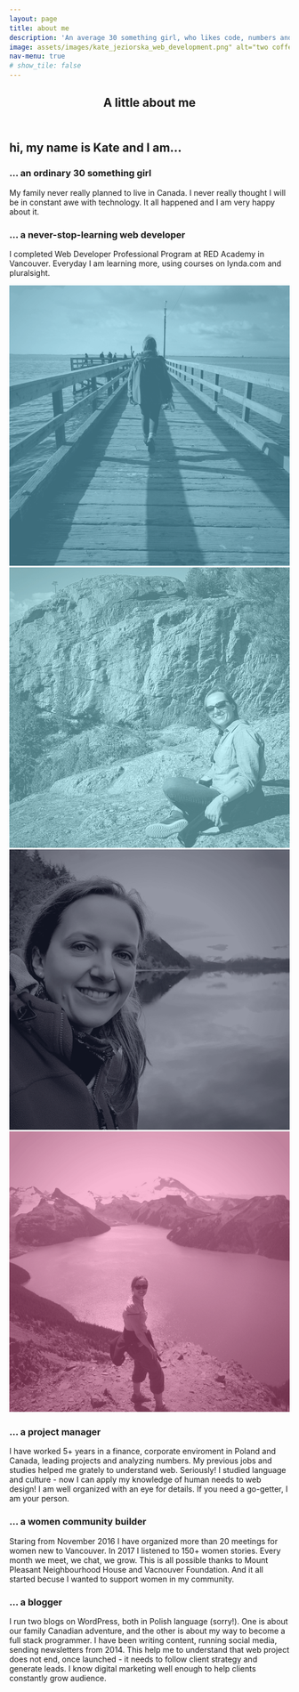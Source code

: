 ```yaml
---
layout: page
title: about me
description: 'An average 30 something girl, who likes code, numbers and people <br /><br /> Read more about me'
image: assets/images/kate_jeziorska_web_development.png" alt="two coffe mugs Kate Jeziorska web development" 
nav-menu: true
# show_tile: false
---
```


<!-- Main -->
<div id="main">

<!-- One -->
<section id="one">
	<div class="inner">
		<header class="major">
			<h1>A little about me</h1>
		</header>
<!-- Content -->
		<h2 id="content">hi, my name is  Kate and I am...</h2> 
		<div class="row">
			<div class="6u 12u$(small)">
				<h3>... an ordinary 30 something girl</h3>
				<p>My family never really planned to live in Canada. I never really thought I will be in constant awe with technology. It all happened and I am very happy about it.</p>
			</div>
			<div class="6u$ 12u$(small)">
				<h3>... a never-stop-learning web developer</h3>
				<p>I completed Web Developer Professional Program at RED Academy in Vancouver. Everyday I am learning more, using courses on lynda.com and pluralsight. </p>
			</div>
			<!-- Break -->
			<div class="box alt">
			<div class="row 50% uniform">
				<div class="3u"><span class="image fit"><img src="assets/images/5.png" alt="" /></span></div>
				<div class="3u"><span class="image fit"><img src="assets/images/6.png" alt="" /></span></div>
				<div class="3u"><span class="image fit"><img src="assets/images/4.png" alt="" /></span></div>
				<div class="3u$"><span class="image fit"><img src="assets/images/16.png" alt="" /></span></div>
			</div>
		</div>
		<!--Break-->
			<div class="4u 12u$(small)">
				<h3>... a project manager</h3>
				<pl>I have worked 5+ years in a finance, corporate enviroment in Poland and Canada, leading projects and analyzing numbers. My previous jobs and studies helped me grately to understand web. Seriously! I studied language and culture -  now I can apply my knowledge of human needs to web design! I am well organized with an eye for details. If you need a go-getter, I am your person.</pl>
			</div>
			<div class="4u 12u$(small)">
				<h3>... a women community builder</h3>
				<p>Staring from November 2016 I have organized more than 20 meetings for women new to Vancouver. In 2017 I listened to 150+ women stories. Every month we meet, we chat, we grow. This is all possible thanks to Mount Pleasant Neighbourhood House and Vacnouver Foundation. And it all started becuse I wanted to support women in my community.</p>
			</div>
			<div class="4u$ 12u$(small)">
				<h3>... a blogger</h3>
				<p>I run two blogs on WordPress, both in Polish language (sorry!). One is about our family Canadian adventure, and the other is about my way to become a full stack programmer. I have been writing content, running social media, sending newsletters from 2014. This help me to understand that web project does not end, once launched - it needs to follow client strategy and generate leads. I know digital marketing well enough to help clients constantly grow audience.</p>
			</div>
		</div>
	</div>
</section>
</div>

